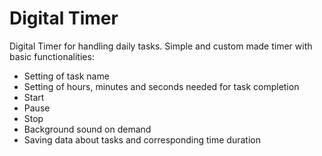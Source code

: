 # Digital Timer
Digital Timer for handling daily tasks.
Simple and custom made timer with basic functionalities:
<ul>
  <li>Setting of task name</li>
  <li>Setting of hours, minutes and seconds needed for task completion</li>
  <li>Start</li>
  <li>Pause</li>
  <li>Stop</li>
  <li>Background sound on demand</li>
  <li>Saving data about tasks and corresponding time duration</li>
</ul>
